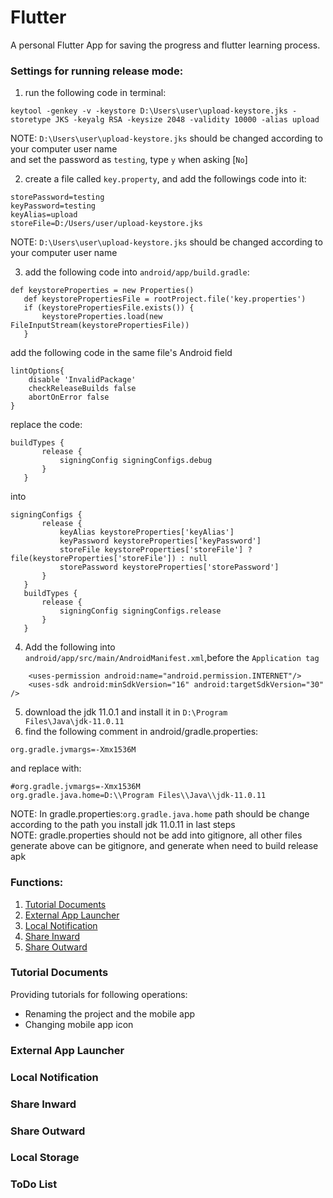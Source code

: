 # Flutter

A personal Flutter App for saving the progress and flutter learning process.

### Settings for running release mode:
1. run the following code in terminal:
```temrinal
keytool -genkey -v -keystore D:\Users\user\upload-keystore.jks -storetype JKS -keyalg RSA -keysize 2048 -validity 10000 -alias upload
```
NOTE: <code>D:\Users\user\upload-keystore.jks</code> should be changed according to your computer user name  
and set the password as <code>testing</code>, type <code>y</code> when asking [<code>No</code>]  

2. create a file called <code>key.property</code>, and add the followings code into it:
```
storePassword=testing
keyPassword=testing
keyAlias=upload
storeFile=D:/Users/user/upload-keystore.jks
```
NOTE: <code>D:\Users\user\upload-keystore.jks</code> should be changed according to your computer user name  

3. add the following code into <code>android/app/build.gradle</code>:
```
def keystoreProperties = new Properties()
   def keystorePropertiesFile = rootProject.file('key.properties')
   if (keystorePropertiesFile.exists()) {
       keystoreProperties.load(new FileInputStream(keystorePropertiesFile))
   }
```
add the following code in the same file's Android field  
```
lintOptions{
    disable 'InvalidPackage'
    checkReleaseBuilds false
    abortOnError false
}
```
replace the code:  
```
buildTypes {
       release {
           signingConfig signingConfigs.debug
       }
   }
```
into  
```
signingConfigs {
       release {
           keyAlias keystoreProperties['keyAlias']
           keyPassword keystoreProperties['keyPassword']
           storeFile keystoreProperties['storeFile'] ? file(keystoreProperties['storeFile']) : null
           storePassword keystoreProperties['storePassword']
       }
   }
   buildTypes {
       release {
           signingConfig signingConfigs.release
       }
   }
```
4. Add the following into <code>android/app/src/main/AndroidManifest.xml</code>,before the <code>Application tag</code>  
```
    <uses-permission android:name="android.permission.INTERNET"/>
    <uses-sdk android:minSdkVersion="16" android:targetSdkVersion="30" />
```
5. download the jdk 11.0.1 and install it in <code>D:\Program Files\Java\jdk-11.0.11</code>  
6. find the following comment in android/gradle.properties:  
```
org.gradle.jvmargs=-Xmx1536M
```
and replace with:  
```
#org.gradle.jvmargs=-Xmx1536M
org.gradle.java.home=D:\\Program Files\\Java\\jdk-11.0.11
```
NOTE: In gradle.properties:<code>org.gradle.java.home</code> path should be change according to the path you install jdk 11.0.11 in last steps  
NOTE: gradle.properties should not be add into gitignore, all other files generate above can be gitignore, and generate when need to build release apk

### Functions:

1. [Tutorial Documents](#TutorialDocuments)
2. [External App Launcher](#ExternalAppLauncher)
3. [Local Notification](#LocalNotification)
4. [Share Inward](#ShareInward)
5. [Share Outward](#ShareOutward)

### Tutorial Documents

Providing tutorials for following operations:  

+ Renaming the project and the mobile app
+ Changing mobile app icon  


### External App Launcher

### Local Notification

### Share Inward

### Share Outward

### Local Storage

### ToDo List

